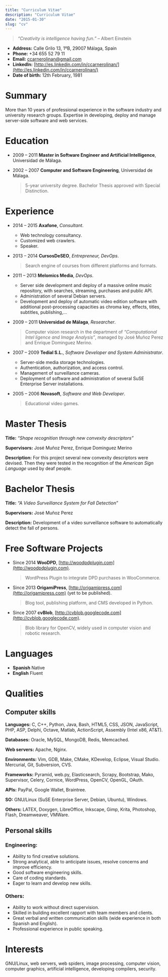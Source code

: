 ```yaml
---
title: "Curriculum Vitae"
description: "Curriculum Vitae"
date: "2015-01-30"
slug: "cv"
---
```


> *“Creativity is intelligence having fun.”* – Albert Einstein

* **Address:** Calle Grilo 13, 1ºB, 29007 Málaga, Spain
* **Phone:** +34 655 52 79 11
* **Email:** [ccarnerolinan@gmail.com](mailto:ccarnerolinan@gmail.com)
* **LinkedIn:** [http://es.linkedin.com/in/ccarnerolinan/](http://es.linkedin.com/in/ccarnerolinan/)
* **Date of birth:** 12th February, 1981

Summary
=======

More than 10 years of professional experience in the software industry and university research groups. Expertise in developing, deploy and manage server-side software and web services.

Education
=========

* 2009 – 2011 **Master in Software Engineer and Artificial Intelligence**, Universidad de Málaga.
* 2002 – 2007 **Computer and Software Engineering**, Universidad de Málaga.

	> 5-year university degree. Bachelor Thesis approved with Special Distinction.

Experience
==========

* 2014 – 2015 **Axafone**, *Consultant*.

	+ Web technology consultancy.
	+ Customized web crawlers.
	+ Speaker.

* 2013 – 2014 **CursosDeSEO**, *Entrepreneur, DevOps*.

	> Search engine of courses from different platforms and formats.

* 2011 – 2013 **Melomics Media**, *DevOps*.

	+ Server side development and deploy of a massive online music repository, with searches, streaming, purchases and public API.
	+ Administration of several Debian servers.
	+ Development and deploy of automatic video edition software with additional post-processing capacities as chroma key, effects, titles, subtitles, publishing,...

* 2009 – 2011 **Universidad de Málaga**, *Researcher*.

	> Computer vision research in the department of *“Computational Intel ligence and Image Analysis”*, managed by José Muñoz Perez and Enrique Dominguez Merino.

* 2007 – 2009 **Tedial S.L.**, *Software Developer and System Administrator*.

	+ Server-side media storage technologies.
	+ Authentication, authorization, and access control.
	+ Management of surveillance cameras.
	+ Deployment of software and administration of several SuSE Enterprise Server installations.

* 2005 – 2006 **Novasoft**, *Software and Web Developer*.

	> Educational video games.

Master Thesis
=============

**Title:**
       *“Shape recognition through new convexity descriptors”*

**Supervisors:**
       José Muñoz Perez, Enrique Dominguez Merino

**Description:**
       For this project several new convexity descriptors were devised. Then they were tested in the recognition of the *American Sign Language* used by deaf people.

Bachelor Thesis
===============

**Title:**
       *“A Video Surveillance System for Fall Detection”*

**Supervisors:**
       José Muñoz Perez

**Description:**
       Development of a video surveillance software to automatically detect the fall of persons.

Free Software Projects
======================

* Since 2014 **WooDPD**, [http://woodpdplugin.com](http://woodpdplugin.com).

	> WordPress Plugin to integrate DPD purchases in WooCommerce.

* Since 2013 **OrigamiPress**, [http://origamipress.com](http://origamipress.com) (yet to be published).

	> Blog tool, publishing platform, and CMS developed in Python.

* Since 2007 **cvBlob**, [http://cvblob.googlecode.com](http://cvblob.googlecode.com).

	> Blob library for OpenCV, widely used in computer vision and robotic research.

Languages
=========

* **Spanish** Native
* **English** Fluent

Qualities
=========

Computer skills
---------------

**Languages:**
       C, C++, Python, Java, Bash, HTML5, CSS, JSON, JavaScript, PHP, ASP, Delphi, Octave, Matlab, ActionScript, Assembly (Intel x86, AT&T).

**Databases:**
       Oracle, MySQL, MongoDB, Redis, Memcached.

**Web servers:**
       Apache, Nginx.

**Environments:**
       Vim, GDB, Make, CMake, KDevelop, Eclipse, Visual Studio. Mercurial, Git, Subversion, CVS.

**Frameworks:**
       Pyramid, web.py, Elasticsearch, Scrapy, Bootstrap, Mako, Supervisor, Celery, Cornice, WordPress, OpenCV, OpenGL, OAuth.

**APIs:**
       PayPal, Google Wallet, Braintree.

**SO:**
       GNU/Linux (SuSE Enterprise Server, Debian, Ubuntu), Windows.

**Others:**
       LATEX, Doxygen, LibreOffice, Inkscape, Gimp, Krita, Photoshop, Flash, Dreamweaver, VMWare.

Personal skills
---------------

### Engineering:

* Ability to find creative solutions.
* Strong analytical, able to anticipate issues, resolve concerns and improve efficiency.
* Good software engineering skills.
* Care of coding standards.
* Eager to learn and develop new skills.

### Others:

* Ability to work without direct supervision.
* Skilled in building excellent rapport with team members and clients.
* Great verbal and written communication skills (wide experience in both Spanish and English).
* Professional experience in public speaking.

Interests
=========

GNU/Linux, web servers, web spiders, image processing, computer vision, computer graphics, artificial intelligence, developing compilers, security.

